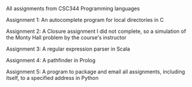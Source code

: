 All assignments from CSC344 Programming languages

Assignment 1: An autocomplete program for local directories in C

Assignment 2: A Closure assignment I did not complete, so a simulation of the Monty Hall problem by the course's instructor

Assignment 3: A regular expression parser in Scala

Assignment 4: A pathfinder in Prolog

Assignment 5: A program to package and email all assignments, including itself, to a specified address in Python
